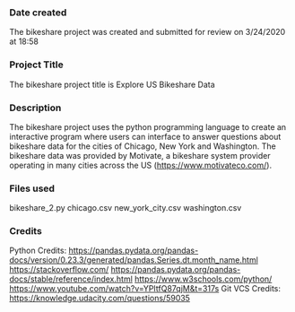 ### Date created
The bikeshare project was created and submitted for review on 3/24/2020 at 18:58 

### Project Title
The bikeshare project title is Explore US Bikeshare Data

### Description
The bikeshare project uses the python programming language to create an interactive program where users can interface to answer questions about bikeshare data for the cities of Chicago, New York and Washington. The bikeshare data was provided by Motivate, a bikeshare system provider operating in many cities across the US (https://www.motivateco.com/).

### Files used
bikeshare_2.py
chicago.csv
new_york_city.csv
washington.csv

### Credits
Python Credits:
https://pandas.pydata.org/pandas-docs/version/0.23.3/generated/pandas.Series.dt.month_name.html
https://stackoverflow.com/
https://pandas.pydata.org/pandas-docs/stable/reference/index.html
https://www.w3schools.com/python/
https://www.youtube.com/watch?v=YPItfQ87qjM&t=317s
Git VCS Credits:
https://knowledge.udacity.com/questions/59035

